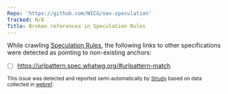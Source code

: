 ```yaml
---
Repo: 'https://github.com/WICG/nav-speculation'
Tracked: N/A
Title: Broken references in Speculation Rules
---
```


While crawling [Speculation Rules](https://wicg.github.io/nav-speculation/speculation-rules.html), the following links to other specifications were detected as pointing to non-existing anchors:
* [ ] https://urlpattern.spec.whatwg.org/#urlpattern-match

<sub>This issue was detected and reported semi-automatically by [Strudy](https://github.com/w3c/strudy/) based on data collected in [webref](https://github.com/w3c/webref/).</sub>
